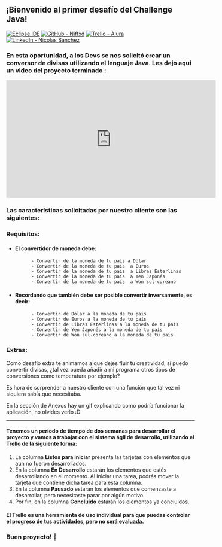 ## ¡Bienvenido al primer desafío del Challenge Java!

[![Eclipse IDE](https://img.shields.io/badge/Eclipse_IDE-white?logo=Eclipse+IDE&logoColor=2C2255)](https://www.eclipse.org/) [![GitHub - Niffxd](https://img.shields.io/badge/GitHub-Niffxd-181717?logo=github&logoColor=white)](https://www.github.com/Niffxd) [![Trello - Alura](https://img.shields.io/badge/Trello-Alura-0052CC?logo=trello&logoColor=white)](https://trello.com/b/uOEgrgks/conversor-de-moneda-challenge-one-java) [![LinkedIn - Nicolas Sanchez](https://img.shields.io/badge/LinkedIn-Nicolas_Sanchez-0A66C2?logo=linkedin&logoColor=white)](https://www.linkedin.com/in/nirsanchez/)

### En esta oportunidad, a los Devs se nos solicitó crear un conversor de divisas utilizando el lenguaje Java. Les dejo aquí un video del proyecto terminado :

<iframe width="560" height="315" src="https://www.youtube.com/embed/_QaJViyUrUw?controls=0" title="YouTube video player" frameborder="0" allow="accelerometer; autoplay; clipboard-write; encrypted-media; gyroscope; picture-in-picture; web-share" allowfullscreen></iframe>

### Las características solicitadas por nuestro cliente son las siguientes:

### **Requisitos:**

- #### El convertidor de moneda debe:
  ```
        - Convertir de la moneda de tu país a Dólar
        - Convertir de la moneda de tu país  a Euros
        - Convertir de la moneda de tu país  a Libras Esterlinas
        - Convertir de la moneda de tu país  a Yen Japonés
        - Convertir de la moneda de tu país  a Won sul-coreano
  ```

- #### Recordando que también debe ser posible convertir inversamente, es decir:

  ```
        - Convertir de Dólar a la moneda de tu país
        - Convertir de Euros a la moneda de tu país
        - Convertir de Libras Esterlinas a la moneda de tu país
        - Convertir de Yen Japonés a la moneda de tu país
        - Convertir de Won sul-coreano a la moneda de tu país
  ```

### **Extras:**

Como desafío extra te animamos a que dejes fluir tu creatividad, si puedo convertir divisas, ¿tal vez pueda añadir a mi programa otros tipos de conversiones como temperatura por ejemplo?

Es hora de sorprender a nuestro cliente con una función que tal vez ni siquiera sabía que necesitaba.

En la sección de Anexos hay un gif explicando como podría funcionar la aplicación, no olvides verlo :D

---

#### Tenemos un periodo de tiempo de dos semanas para desarrollar el proyecto y vamos a trabajar con el sistema ágil de desarrollo, utilizando el Trello de la siguiente forma:

1. La columna **Listos para iniciar** presenta las tarjetas con elementos que aun no fueron desarrollados.
2. En la columna **En Desarrollo** estarán los elementos que estés desarrollando en el momento. Al iniciar una tarea, podrás mover la tarjeta que contiene dicha tarea para esta columna.
3. En la columna **Pausado** estarán los elementos que comenzaste a desarrollar, pero necesitaste parar por algún motivo.
4. Por fin, en la columna **Concluido** estarán los elementos ya concluidos.

#### El Trello es una herramienta de uso individual para que puedas controlar el progreso de tus actividades, pero no será evaluada.

### Buen proyecto! 🚀